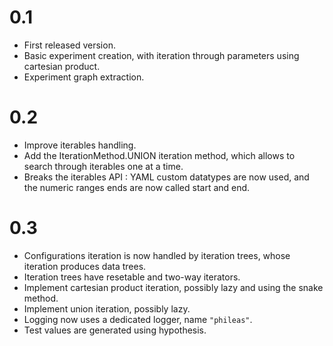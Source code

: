 # 0.1

- First released version.
- Basic experiment creation, with iteration through parameters using cartesian
  product.
- Experiment graph extraction.

# 0.2

- Improve iterables handling.
- Add the IterationMethod.UNION iteration method, which allows to search
  through iterables one at a time.
- Breaks the iterables API : YAML custom datatypes are now used, and the numeric
  ranges ends are now called start and end.

# 0.3

- Configurations iteration is now handled by iteration trees, whose iteration
  produces data trees.
- Iteration trees have resetable and two-way iterators.
- Implement cartesian product iteration, possibly lazy and using the snake
  method.
- Implement union iteration, possibly lazy.
- Logging now uses a dedicated logger, name `"phileas"`.
- Test values are generated using hypothesis.
